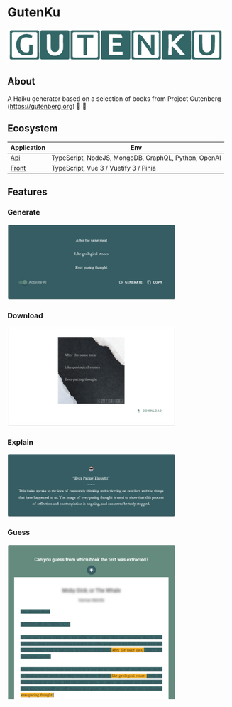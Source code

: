 # GutenKu

<img src="/gutenku-vue/src/assets/img/logo.png/gutenku.png" />

## About

A Haiku generator based on a selection of books from Project Gutenberg (https://gutenberg.org) 🌸 🗻

## Ecosystem

<table>
  <thead>
    <tr>
      <th>Application</th>
      <th>Env</th>
    </tr>
  </thead>

  <tbody>
    <tr>
      <td>
        <a href=/gutenku-api/README.md#installation">Api</a>
      </td>
      <td>
        TypeScript, NodeJS, MongoDB, GraphQL, Python, OpenAI
      </td>
    </tr>
    <tr>
      <td>
        <a href=/gutenku-vue/README.md#installation">Front</a>
      </td>
      <td>
        TypeScript, Vue 3 / Vuetify 3 / Pinia
      </td>
    </tr>
  </tbody>
</table>

## Features

### Generate

<img src="/gutenku-vue/src/assets/img/haiku_card.png" style="max-width: 75%" />

### Download

<img src="/gutenku-vue/src/assets/img/canvas_card.png" style="max-width: 75%" />

### Explain

<img src="/gutenku-vue/src/assets/img/ai_card.png" style="max-width: 75%" />

### Guess

<img src="/gutenku-vue/src/assets/img/chapter_card.png" style="max-width: 75%" />
